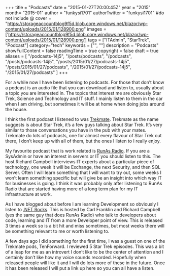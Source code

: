 +++
title = "Podcasts"
date = "2015-01-27T20:00:45Z"
year = "2015"
month= "2015-01"
author = "funkysi1701"
authorTwitter = "funkysi1701" #do not include @
cover = "https://storageaccountblog9f5d.blob.core.windows.net/blazor/wp-content/uploads/2015/01/128900.png"
images =['https://storageaccountblog9f5d.blob.core.windows.net/blazor/wp-content/uploads/2015/01/128900.png']
tags = ["ITAdmin", "StarTrek", "Podcast"]
category="tech"
keywords = ["", ""]
description =  "Podcasts"
showFullContent = false
readingTime = true
copyright = false
draft = true
aliases = [
    "/podcasts-14j5",
    "/posts/podcasts",
    "/podcasts",
    "/posts/podcasts-14j5",
    "/posts/2015/01/27/podcasts-14j5",
    "/posts/2015/01/27/podcasts",
    "/2015/01/27/podcasts-14j5",
    "/2015/01/27/podcasts"
]
+++

For a while now I have been listening to podcasts. For those that don’t know a podcast is an audio file that you can download and listen to, usually about a topic you are interested in. The topics that interest me are obviously Star Trek, Science and Technology and IT stuff. I mainly listen to them in the car when I am driving, but sometimes it will be at home when doing jobs around the house.

I think the first podcast I listened to was [Trekmate](http://www.trekmate.org.uk/). Trekmate as the name suggests is about Star Trek, it’s a few guys talking about Star Trek. It’s very similar to those conversations you have in the pub with your mates. Trekmate do lots of podcasts, one for almost every flavour of Star Trek out there, I don’t keep up with all of them, but the ones I listen to I really enjoy.

My favourite podcast that is work related is [RunAs Radio](http://www.runasradio.com/). If you are a SysAdmin or have an interest in servers or IT you should listen to this. The host Richard Campbell interviews IT experts about a particular piece of technology, one week it will be Exchange, the next Security, and then SQL Server. Often I will learn something that I will want to try out, some weeks I won’t learn something specific but will give be an insight into which way IT for businesses is going. I think it was probably only after listening to RunAs Radio that are started having more of a long term plan for my IT infrastructure at work.

As I have blogged about before I am learning Development so obviously I listen to [.NET Rocks](http://www.dotnetrocks.com/). This is hosted by Carl Franklin and Richard Campbell (yes the same guy that does RunAs Radio) who talk to developers about code, learning and IT from a more Developer point of view. This is released 3 times a week so is a bit hit and miss sometimes, but most weeks there will be something relevant to me or worth listening to.

A few days ago I did something for the first time, I was a guest on one of the Trekmate pods, TenForward. I reviewed 5 Star Trek episodes. This was a bit of a leap for me as an introvert I don’t like to be the center of attention and I certainly don’t like how my voice sounds recorded. Hopefully when released people will like it and I will do lots more of these in the future. Once it has been released I will put a link up here so you can all have a listen.